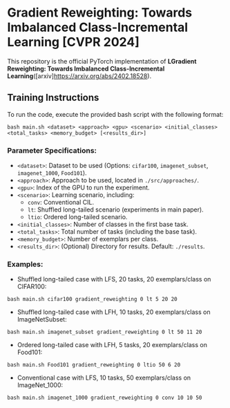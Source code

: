 # Gradient Reweighting: Towards Imbalanced Class-Incremental Learning [CVPR 2024] 

This repository is the official PyTorch implementation of **LGradient Reweighting: Towards Imbalanced Class-Incremental Learning**([arxiv]https://arxiv.org/abs/2402.18528).

## Training Instructions

To run the code, execute the provided bash script with the following format:

```
bash main.sh <dataset> <approach> <gpu> <scenario> <initial_classes> <total_tasks> <memory_budget> [<results_dir>]
```

### Parameter Specifications:

- `<dataset>`: Dataset to be used (Options: `cifar100`, `imagenet_subset`, `imagenet_1000`, `Food101`).
- `<approach>`: Approach to be used, located in `./src/approaches/`.
- `<gpu>`: Index of the GPU to run the experiment.
- `<scenario>`: Learning scenario, including:
  - `conv`: Conventional CIL.
  - `lt`: Shuffled long-tailed scenario (experiments in main paper).
  - `ltio`: Ordered long-tailed scenario.
- `<initial_classes>`: Number of classes in the first base task.
- `<total_tasks>`: Total number of tasks (including the base task).
- `<memory_budget>`: Number of exemplars per class.
- `<results_dir>`: (Optional) Directory for results. Default: `./results`.

### Examples:

- Shuffled long-tailed case with LFS, 20 tasks, 20 exemplars/class on CIFAR100:
```
bash main.sh cifar100 gradient_reweighting 0 lt 5 20 20
```

- Shuffled long-tailed case with LFH, 10 tasks, 20 exemplars/class on ImageNetSubset:
```
bash main.sh imagenet_subset gradient_reweighting 0 lt 50 11 20
```

- Ordered long-tailed case with LFH, 5 tasks, 20 exemplars/class on Food101:
```
bash main.sh Food101 gradient_reweighting 0 ltio 50 6 20
```

- Conventional case with LFS, 10 tasks, 50 exemplars/class on ImageNet_1000:
```
bash main.sh imagenet_1000 gradient_reweighting 0 conv 10 10 50
```
```
